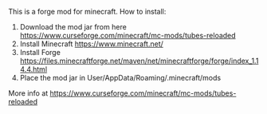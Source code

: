 This is a forge mod for minecraft. How to install:

1) Download the mod jar from here https://www.curseforge.com/minecraft/mc-mods/tubes-reloaded
2) Install Minecraft https://www.minecraft.net/
3) Install Forge https://files.minecraftforge.net/maven/net/minecraftforge/forge/index_1.14.4.html
4) Place the mod jar in User/AppData/Roaming/.minecraft/mods

More info at https://www.curseforge.com/minecraft/mc-mods/tubes-reloaded
